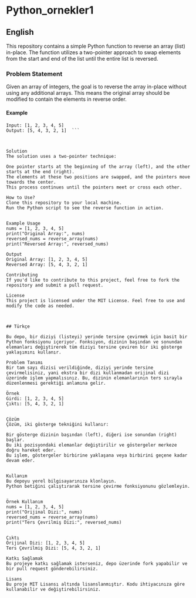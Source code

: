 # Python_ornekler1

## English

This repository contains a simple Python function to reverse an array (list) in-place. The function utilizes a two-pointer approach to swap elements from the start and end of the list until the entire list is reversed.

### Problem Statement

Given an array of integers, the goal is to reverse the array in-place without using any additional arrays. This means the original array should be modified to contain the elements in reverse order.

#### Example

```
Input: [1, 2, 3, 4, 5]
Output: [5, 4, 3, 2, 1]  ```



Solution
The solution uses a two-pointer technique:

One pointer starts at the beginning of the array (left), and the other starts at the end (right).
The elements at these two positions are swapped, and the pointers move towards the center.
This process continues until the pointers meet or cross each other.

How to Use?
Clone this repository to your local machine.
Run the Python script to see the reverse function in action.


Example Usage
nums = [1, 2, 3, 4, 5]
print("Original Array:", nums)
reversed_nums = reverse_array(nums)
print("Reversed Array:", reversed_nums)

Output
Original Array: [1, 2, 3, 4, 5]
Reversed Array: [5, 4, 3, 2, 1]

Contributing
If you'd like to contribute to this project, feel free to fork the repository and submit a pull request.

License
This project is licensed under the MIT License. Feel free to use and modify the code as needed.



## Türkçe

Bu depo, bir diziyi (listeyi) yerinde tersine çevirmek için basit bir Python fonksiyonu içeriyor. Fonksiyon, dizinin başından ve sonundan elemanları değiştirerek tüm diziyi tersine çeviren bir iki gösterge yaklaşımını kullanır.

Problem Tanımı
Bir tam sayı dizisi verildiğinde, diziyi yerinde tersine çevirmelisiniz, yani ekstra bir dizi kullanmadan orijinal dizi üzerinde işlem yapmalısınız. Bu, dizinin elemanlarının ters sırayla düzenlenmesi gerektiği anlamına gelir.

Örnek
Girdi: [1, 2, 3, 4, 5]
Çıktı: [5, 4, 3, 2, 1]


Çözüm
Çözüm, iki gösterge tekniğini kullanır:

Bir gösterge dizinin başından (left), diğeri ise sonundan (right) başlar.
Bu iki pozisyondaki elemanlar değiştirilir ve göstergeler merkeze doğru hareket eder.
Bu işlem, göstergeler birbirine yaklaşana veya birbirini geçene kadar devam eder.


Kullanım
Bu depoyu yerel bilgisayarınıza klonlayın.
Python betiğini çalıştırarak tersine çevirme fonksiyonunu gözlemleyin.


Örnek Kullanım
nums = [1, 2, 3, 4, 5]
print("Orijinal Dizi:", nums)
reversed_nums = reverse_array(nums)
print("Ters Çevrilmiş Dizi:", reversed_nums)


Çıktı
Orijinal Dizi: [1, 2, 3, 4, 5]
Ters Çevrilmiş Dizi: [5, 4, 3, 2, 1]

Katkı Sağlamak
Bu projeye katkı sağlamak isterseniz, depo üzerinde fork yapabilir ve bir pull request gönderebilirsiniz.

Lisans
Bu proje MIT Lisansı altında lisanslanmıştır. Kodu ihtiyacınıza göre kullanabilir ve değiştirebilirsiniz.



